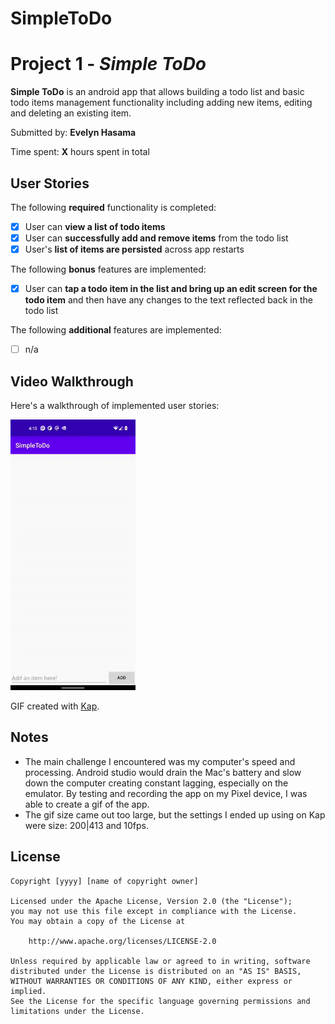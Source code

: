 # SimpleToDo

# Project 1 - *Simple ToDo*

**Simple ToDo** is an android app that allows building a todo list and basic todo items management functionality including adding new items, editing and deleting an existing item.

Submitted by: **Evelyn Hasama**

Time spent: **X** hours spent in total

## User Stories

The following **required** functionality is completed:

* [X] User can **view a list of todo items**
* [X] User can **successfully add and remove items** from the todo list
* [X] User's **list of items are persisted** across app restarts

The following **bonus** features are implemented:

* [x] User can **tap a todo item in the list and bring up an edit screen for the todo item** and then have any changes to the text reflected back in the todo list

The following **additional** features are implemented:

* [ ] n/a

## Video Walkthrough

Here's a walkthrough of implemented user stories:

<img src='https://github.com/evelynhasama/SimpleToDo/blob/master/gifwalkthrough/mytodo_walkthrough.gif' title='Video Walkthrough' width='' alt='Video Walkthrough' />

GIF created with [Kap](https://getkap.co/).

## Notes

- The main challenge I encountered was my computer's speed and processing. Android studio would drain the Mac's battery and slow down the computer creating constant lagging, especially on the emulator. By testing and recording the app on my Pixel device, I was able to create a gif of the app.
- The gif size came out too large, but the settings I ended up using on Kap were size: 200|413 and 10fps.

## License

    Copyright [yyyy] [name of copyright owner]

    Licensed under the Apache License, Version 2.0 (the "License");
    you may not use this file except in compliance with the License.
    You may obtain a copy of the License at

        http://www.apache.org/licenses/LICENSE-2.0

    Unless required by applicable law or agreed to in writing, software
    distributed under the License is distributed on an "AS IS" BASIS,
    WITHOUT WARRANTIES OR CONDITIONS OF ANY KIND, either express or implied.
    See the License for the specific language governing permissions and
    limitations under the License.
